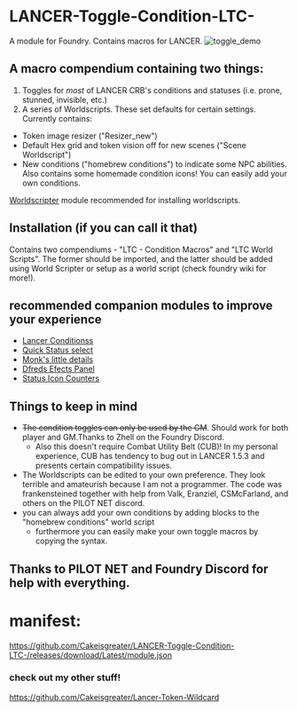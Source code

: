 # LANCER-Toggle-Condition-LTC-
A module for Foundry. Contains macros for LANCER.
![toggle_demo](https://user-images.githubusercontent.com/129597129/233853428-5bd7fb8c-50a9-4d50-b92a-bc5aaec5eaac.gif)

## A macro compendium containing two things: 
1) Toggles for *most* of LANCER CRB's conditions and statuses (i.e. prone, stunned, invisible, etc.)
2) A series of Worldscripts. These set defaults for certain settings. Currently contains:
  - Token image resizer ("Resizer_new")
  - Default Hex grid and token vision off for new scenes ("Scene Worldscript")
  - New conditions ("homebrew conditions") to indicate some NPC abilities. Also contains some homemade condition icons! You can easily add your own conditions. 

[Worldscripter](https://foundryvtt.com/packages/world-scripter) module recommended for installing worldscripts. 


## Installation (if you can call it that)
Contains two compendiums - "LTC - Condition Macros" and "LTC World Scripts". The former should be imported, and the latter should be added using World Scripter or setup as a world script (check foundry wiki for more!).


## recommended companion modules to improve your experience
- [Lancer Conditionss](https://github.com/Eranziel/lancer-conditions)
- [Quick Status select](https://foundryvtt.com/packages/quick-status-select)
- [Monk's little details](https://foundryvtt.com/packages/monks-little-details)
- [Dfreds Efects Panel](https://github.com/DFreds/dfreds-effects-panel)
- [Status Icon Counters](https://foundryvtt.com/packages/statuscounter)

## Things to keep in mind
- ~~The condition toggles can only be used by the GM~~. Should work for both player and GM.Thanks to Zhell on the Foundry Discord.
  - Also this doesn't require Combat Utility Belt (CUB)! In my personal experience, CUB has tendency to bug out in LANCER 1.5.3 and presents certain compatibility issues. 
- The Worldscripts can be edited to your own preference. They look terrible and amateurish because I am not a programmer. The code was frankensteined together with help from Valk, Eranziel, CSMcFarland, and others on the PILOT NET discord.
- you can always add your own conditions by adding blocks to the "homebrew conditions" world script
  - furthermore you can easily make your own toggle macros by copying the syntax. 


## Thanks to PILOT NET and Foundry Discord for help with everything.

# manifest:
https://github.com/Cakeisgreater/LANCER-Toggle-Condition-LTC-/releases/download/Latest/module.json

### check out my other stuff!
https://github.com/Cakeisgreater/Lancer-Token-Wildcard
